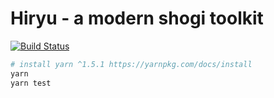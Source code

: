 # Hiryu - a modern shogi toolkit

[![Build Status](https://semaphoreci.com/api/v1/s-shin/hiryu/branches/hotfix-tests/badge.svg)](https://semaphoreci.com/s-shin/hiryu)

```sh
# install yarn ^1.5.1 https://yarnpkg.com/docs/install
yarn
yarn test
```
